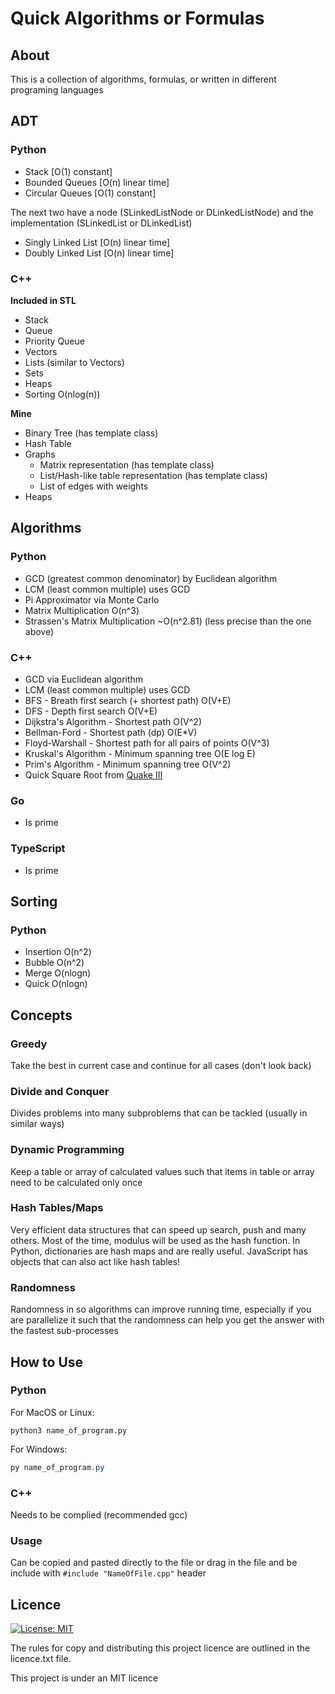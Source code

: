 # Quick Algorithms or Formulas

## About

This is a collection of algorithms, formulas, or  written in different programing languages

## ADT

### Python

* Stack [O(1) constant]
* Bounded Queues [O(n) linear time]
* Circular Queues [O(1) constant]

The next two have a node (SLinkedListNode or DLinkedListNode) and the implementation (SLinkedList or DLinkedList)

* Singly Linked List [O(n) linear time] 
* Doubly Linked List [O(n) linear time] 



### C++

**Included in STL**

* Stack
* Queue
* Priority Queue
* Vectors
* Lists (similar to Vectors)
* Sets
* Heaps
* Sorting O(nlog(n))

**Mine**

* Binary Tree (has template class)
* Hash Table
* Graphs
  * Matrix representation (has template class)
  * List/Hash-like table representation (has template class)
  * List of edges with weights
* Heaps



## Algorithms

### Python

* GCD (greatest common denominator) by Euclidean algorithm
* LCM (least common multiple) uses GCD
* Pi Approximator via Monte Carlo
* Matrix Multiplication O(n^3)
* Strassen's Matrix Multiplication ~O(n^2.81) (less precise than the one above)

### C++

* GCD via Euclidean algorithm
* LCM (least common multiple) uses GCD
* BFS - Breath first search (+ shortest path) O(V+E)
* DFS - Depth first search O(V+E)
* Dijkstra's Algorithm - Shortest path O(V^2)
* Bellman-Ford - Shortest path (dp) O(E*V)
* Floyd-Warshall - Shortest path for all pairs of points O(V^3)
* Kruskal's Algorithm - Minimum spanning tree O(E log E)
* Prim's Algorithm - Minimum spanning tree O(V^2)
* Quick Square Root from [Quake III](https://www.youtube.com/watch?v=p8u_k2LIZyo&ab_channel=Nemean)

### Go

* Is prime

### TypeScript

* Is prime

## Sorting

### Python

* Insertion O(n^2)
* Bubble O(n^2)
* Merge O(nlogn)
* Quick O(nlogn)

## Concepts

### Greedy

Take the best in current case and continue for all cases (don't look back)

### Divide and Conquer

Divides problems into many subproblems that can be tackled (usually in similar ways)

### Dynamic Programming

Keep a table or array of calculated values such that items in table or array need to be calculated only once

### Hash Tables/Maps

Very efficient data structures that can speed up search, push and many others. Most of the time, modulus will be used as the hash function. In Python, dictionaries are hash maps and are really useful. JavaScript has objects that can also act like hash tables! 

### Randomness

Randomness in so algorithms can improve running time, especially if you are parallelize it such that the randomness can help you get the answer with the fastest sub-processes



## How to Use

### Python

For MacOS or Linux:

```shell
python3 name_of_program.py
```

For Windows:

```powershell
py name_of_program.py
```

### C++

Needs to be complied (recommended gcc)

### Usage

Can be copied and pasted directly to the file or drag in the file and be include with `#include "NameOfFile.cpp"` header



## Licence

[![License: MIT](https://img.shields.io/badge/License-MIT-blue.svg)](https://opensource.org/licenses/MIT) 

The rules for copy and distributing this project licence are 
outlined in the licence.txt file.

This project is under an MIT licence 